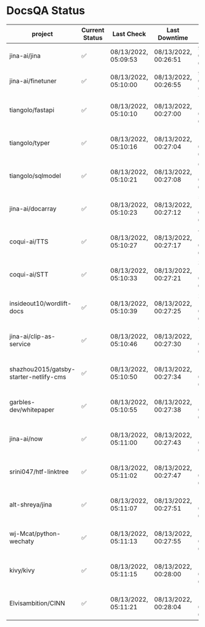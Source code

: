 # DocsQA Status

|               project                |Current Status|     Last Check     |   Last Downtime    |                % Uptime                |
|--------------------------------------|--------------|--------------------|--------------------|----------------------------------------|
|jina-ai/jina                          |✅            |08/13/2022, 05:09:53|08/13/2022, 00:26:51|90.513 (since 08/11/2022, 05:10:08)     |
|jina-ai/finetuner                     |✅            |08/13/2022, 05:10:00|08/13/2022, 00:26:55|90.513 (since 08/11/2022, 05:10:08)     |
|tiangolo/fastapi                      |✅            |08/13/2022, 05:10:10|08/13/2022, 00:27:00|7820600.000 (since 08/11/2022, 05:10:08)|
|tiangolo/typer                        |✅            |08/13/2022, 05:10:16|08/13/2022, 00:27:04|1117285.714 (since 08/11/2022, 05:10:08)|
|tiangolo/sqlmodel                     |✅            |08/13/2022, 05:10:21|08/13/2022, 00:27:08|601646.154 (since 08/11/2022, 05:10:08) |
|jina-ai/docarray                      |✅            |08/13/2022, 05:10:23|08/13/2022, 00:27:12|558664.286 (since 08/11/2022, 05:10:08) |
|coqui-ai/TTS                          |✅            |08/13/2022, 05:10:27|08/13/2022, 00:27:17|411663.158 (since 08/11/2022, 05:10:08) |
|coqui-ai/STT                          |✅            |08/13/2022, 05:10:33|08/13/2022, 00:27:21|312884.000 (since 08/11/2022, 05:10:08) |
|insideout10/wordlift-docs             |✅            |08/13/2022, 05:10:39|08/13/2022, 00:27:25|260750.000 (since 08/11/2022, 05:10:08) |
|jina-ai/clip-as-service               |✅            |08/13/2022, 05:10:46|08/13/2022, 00:27:30|205871.053 (since 08/11/2022, 05:10:08) |
|shazhou2015/gatsby-starter-netlify-cms|✅            |08/13/2022, 05:10:50|08/13/2022, 00:27:34|146812.195 (since 08/11/2022, 05:10:08) |
|garbles-dev/whitepaper                |✅            |08/13/2022, 05:10:55|08/13/2022, 00:27:38|166461.702 (since 08/11/2022, 05:10:08) |
|jina-ai/now                           |✅            |08/13/2022, 05:11:00|08/13/2022, 00:27:43|153411.765 (since 08/11/2022, 05:10:08) |
|srini047/htf-linktree                 |✅            |08/13/2022, 05:11:02|08/13/2022, 00:27:47|147622.642 (since 08/11/2022, 05:10:08) |
|alt-shreya/jina                       |✅            |08/13/2022, 05:11:07|08/13/2022, 00:27:51|132616.949 (since 08/11/2022, 05:10:08) |
|wj-Mcat/python-wechaty                |✅            |08/13/2022, 05:11:13|08/13/2022, 00:27:55|120383.077 (since 08/11/2022, 05:10:08) |
|kivy/kivy                             |✅            |08/13/2022, 05:11:15|08/13/2022, 00:28:00|118557.576 (since 08/11/2022, 05:10:08) |
|Elvisambition/CINN                    |✅            |08/13/2022, 05:11:21|08/13/2022, 00:28:04|113679.167 (since 08/11/2022, 05:10:08) |
